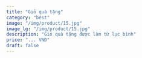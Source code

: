 ```yaml
---
title: "Giỏ quà tặng"
category: "best" 
image: "/img/product/15.jpg"
image_lg: "/img/product/15.jpg"
description: "Giỏ quà tặng được làm từ lục bình"
price: "... VNĐ"
draft: false
---
```

